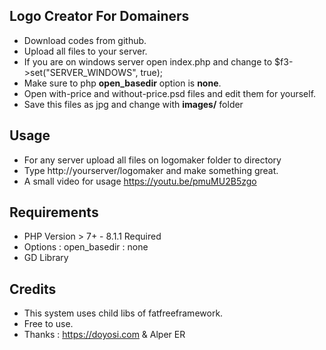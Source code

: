 ## Logo Creator For Domainers
 - Download codes from github.
 - Upload all files to your server. 
 - If you are on windows server open index.php and change to $f3->set("SERVER_WINDOWS", true); 
 - Make sure to php **open_basedir** option is **none**.
 - Open with-price and without-price.psd files and edit them for yourself. 
 - Save this files as jpg and change with **images/** folder

## Usage
 - For any server upload all files on logomaker folder to directory
 - Type http://yourserver/logomaker and make something great. 
 - A small video for usage https://youtu.be/pmuMU2B5zgo

## Requirements
 - PHP Version > 7+ - 8.1.1 Required
 - Options : open_basedir : none
 - GD Library

## Credits
- This system uses child libs of fatfreeframework. 
- Free to use. 
- Thanks : https://doyosi.com & Alper ER
